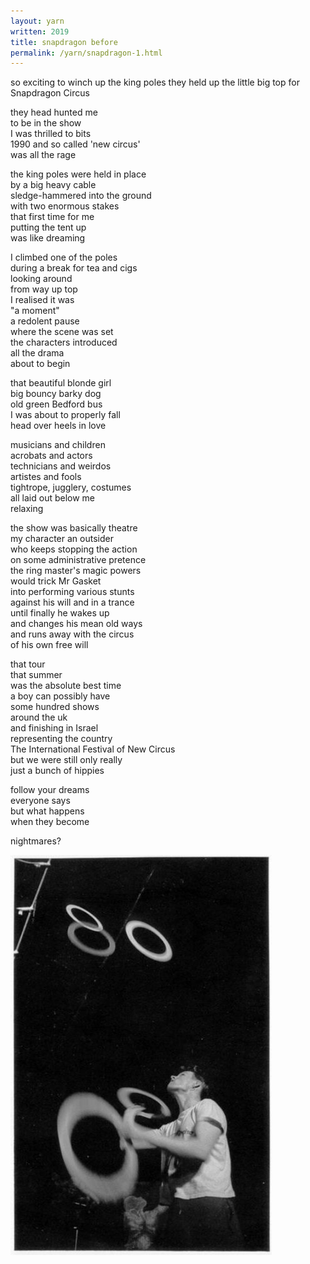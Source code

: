 ```yaml
---
layout: yarn
written: 2019
title: snapdragon before
permalink: /yarn/snapdragon-1.html
---
```


<div class="poem">
so exciting  
to winch up the king poles  
they held up the little big top  
for Snapdragon Circus  


they head hunted me  
to be in the show  
I was thrilled to bits  
1990 and so called 'new circus'  
was all the rage


the king poles were held in place  
by a big heavy cable  
sledge-hammered into the ground  
with two enormous stakes  
that first time for me  
putting the tent up  
was like dreaming


I climbed one of the poles  
during a break for tea and cigs  
looking around  
from way up top  
I realised it was  
"a moment"  
a redolent pause  
where the scene was set  
the characters introduced  
all the drama  
about to begin


that beautiful blonde girl  
big bouncy barky dog  
old green Bedford bus  
I was about to properly fall  
head over heels in love  


musicians and children  
acrobats and actors  
technicians and weirdos  
artistes and fools  
tightrope, jugglery, costumes  
all laid out below me  
relaxing  


the show was basically theatre  
my character an outsider  
who keeps stopping the action  
on some administrative pretence  
the ring master's magic powers  
would trick Mr Gasket  
into performing various stunts  
against his will and in a trance  
until finally he wakes up  
and changes his mean old ways  
and runs away with the circus  
of his own free will


that tour  
that summer  
was the absolute best time  
a boy can possibly have  
some hundred shows  
around the uk  
and finishing in Israel  
representing the country  
The International Festival of New Circus  
but we were still only really  
just a bunch of hippies  


follow your dreams  
everyone says  
but what happens  
when they become


nightmares?
</div>

![Hughie 5 rings](/assets/images/circus/5rings.jpg "Hughie 5 rings")
